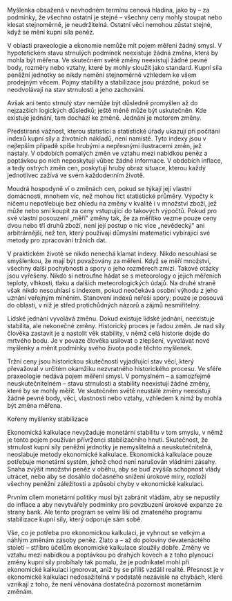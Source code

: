 Myšlenka obsažená v nevhodném termínu cenová hladina, jako by – za podmínky, že všechno ostatní je stejné – všechny ceny mohly stoupat nebo klesat stejnoměrně, je neudržitelná. Ostatní věci nemohou zůstat stejné, když se mění kupní síla peněz.

V oblasti praxeologie a ekonomie nemůže mít pojem měření žádný smysl. V hypotetickém stavu strnulých podmínek neexistuje žádná změna, která by mohla být měřena. Ve skutečném světě změny neexistují žádné pevné body, rozměry nebo vztahy, které by mohly sloužit jako standard. Kupní síla peněžní jednotky se nikdy nemění stejnoměrně vzhledem ke všem prodejným věcem. Pojmy stability a stabilizace jsou prázdné, pokud se neodvolávají na stav strnulosti a jeho zachování.

Avšak ani tento strnulý stav nemůže být důsledně promyšlen až do nejzazších logických důsledků; ještě méně může být uskutečněn. Kde existuje jednání, tam dochází ke změně. Jednání je motorem změny.

Předstíraná vážnost, kterou statistici a statistické úřady ukazují při počítání indexů kupní síly a životních nákladů, není namístě. Tyto indexy jsou v nejlepším případě spíše hrubými a nepřesnými ilustracemi změn, jež nastaly. V obdobích pomalých změn ve vztahu mezi nabídkou peněz a poptávkou po nich neposkytují vůbec žádné informace. V obdobích inflace, a tedy ostrých změn cen, poskytují hrubý obraz situace, kterou každý jednotlivec zažívá ve svém každodenním životě.

Moudrá hospodyně ví o změnách cen, pokud se týkají její vlastní domácnosti, mnohem víc, než mohou říct statistické průměry. Výpočty k ničemu nepotřebuje bez ohledu na změny v kvalitě i v množství zboží, jež může nebo smí koupit za ceny vstupující do takových výpočtů. Pokud pro své vlastní posouzení „měří" změny tak, že za měřítko vezme pouze ceny dvou nebo tří druhů zboží, není její postup o nic více „nevědecký" ani arbitrárnější, než ten, který používají důmyslní matematici vybírající své metody pro zpracování tržních dat.

V praktickém životě se nikdo nenechá klamat indexy. Nikdo nesouhlasí se smyšlenkou, že mají být považovány za měření. Když se měří množství, všechny další pochybnosti a spory o jeho rozměrech zmizí. Takové otázky jsou vyřešeny. Nikdo si netroufne hádat se s meteorology o jejich měřeních teploty, vlhkosti, tlaku a dalších meteorologických údajů. Na druhé straně však nikdo nesouhlasí s indexem, pokud neočekává osobní výhodu z jeho uznání veřejným míněním. Stanovení indexů neřeší spory; pouze je posouvá do oblasti, v níž je střed protichůdných názorů a zájmů nesmiřitelný.

Lidské jednání vyvolává změnu. Dokud existuje lidské jednání, neexistuje stabilita, ale nekonečné změny. Historický proces je řadou změn. Je nad síly člověka zastavit je a nastolit věk stability, v němž celá historie dojde do mrtvého bodu. Je v povaze člověka usilovat o zlepšení, vyvolávat nové myšlenky a měnit podmínky svého života podle těchto myšlenek.

Tržní ceny jsou historickou skutečností vyjadřující stav věcí, který převažoval v určitém okamžiku nezvratného historického procesu. Ve sféře praxeologie nedává pojem měření smysl. V pomyslném – a samozřejmě neuskutečnitelném – stavu strnulosti a stability neexistují žádné změny, které by se mohly měřit. Ve skutečném světě neustálé změny neexistují žádné pevné body, věci, vlastnosti nebo vztahy, vzhledem k nimž by mohla být změna měřena.

Kořeny myšlenky stabilizace

Ekonomická kalkulace nevyžaduje monetární stabilitu v tom smyslu, v němž je tento pojem používán přívrženci stabilizačního hnutí. Skutečnost, že strnulost kupní síly peněžní jednotky je nemyslitelná a neuskutečnitelná, neoslabuje metody ekonomické kalkulace. Ekonomická kalkulace pouze potřebuje monetární systém, jehož chod není narušován vládními zásahy. Snaha zvýšit množství peněz v oběhu, aby se buď zvýšila schopnost vlády utrácet, nebo aby se dosáhlo dočasného snížení úrokové míry, rozloží všechny peněžní záležitosti a způsobí chyby v ekonomické kalkulaci.

Prvním cílem monetární politiky musí být zabránit vládám, aby se nepustily do inflace a aby nevytvářely podmínky pro povzbuzení úrokové expanze ze strany bank. Ale tento program se velmi liší od zmateného programu stabilizace kupní síly, který odporuje sám sobě.

Vše, co je potřeba pro ekonomickou kalkulaci, je vyhnout se velkým a náhlým změnám zásoby peněz. Zlato a – až do poloviny devatenáctého století – stříbro účelům ekonomické kalkulace sloužily dobře. Změny ve vztahu mezi nabídkou a poptávkou po drahých kovech a z toho plynoucí změny kupní síly probíhaly tak pomalu, že je podnikatel mohl při ekonomické kalkulaci ignorovat, aniž by se příliš vzdálil realitě. Přesnost je v ekonomické kalkulaci nedosažitelná v podstatě nezávisle na chybách, které vznikají z toho, že není věnována dostatečná pozornost monetárním změnám.